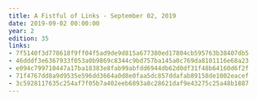 ```yaml
---
title: A Fistful of Links - September 02, 2019
date: 2019-09-02 00:00:00
year: 2
edition: 35
links:
- 7f5140f3d778618f9ff04f5ad9de9d815a677380ed17804cb595763b38407db5
- 46dddf3e6367933f053a0b9869c8344c9bd757ba145a0c769da8101116e68a23
- e094c799710447a17ba18383e8fab99abfdd6944db62d0df31f48b64160d6f2f
- 71f4767dd8a9d9535e596dd3664a0d8e0faa5dc857ddafab89158de1002eacef
- 3c5928117635c254af7f05b7a402eeb6893a8c28621daf9e43275c25a48b1887
---
```

